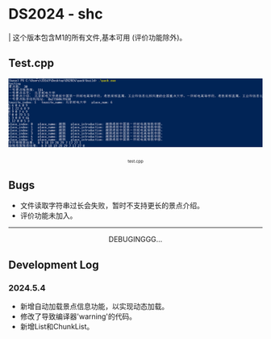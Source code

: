 # DS2024 - shc 
| 这个版本包含M1的所有文件,基本可用 (评价功能除外)。

## Test.cpp
<center><img src="./assets/test-0.png" alt="png" >
<p><span style="font-size: 8px;">test.cpp</span></p></center>

## Bugs
* 文件读取字符串过长会失败，暂时不支持更长的景点介绍。
* 评价功能未加入。
---
<center>DEBUGINGGG...</center>

## Development Log

### 2024.5.4 
* 新增自动加载景点信息功能，以实现动态加载。
* 修改了导致编译器'warning'的代码。
* 新增List和ChunkList。